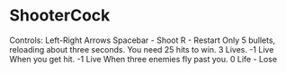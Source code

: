 # ShooterCock
Controls: Left-Right Arrows
Spacebar - Shoot
R - Restart
Only 5 bullets, reloading about three seconds.
You need 25 hits to win.
3 Lives.
-1 Live When you get hit.
-1 Live When three enemies fly past you.
0 Life - Lose
